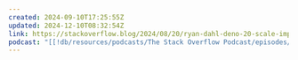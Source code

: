 ```yaml
---
created: 2024-09-10T17:25:55Z
updated: 2024-12-10T08:32:54Z
link: https://stackoverflow.blog/2024/08/20/ryan-dahl-deno-20-scale-improve-npm-nodejs/
podcast: "[[!db/resources/podcasts/The Stack Overflow Podcast/episodes/Ryan Dahl explains why Deno had to evolve with version 2.0|Ryan Dahl explains why Deno had to evolve with version 2.0]]"
---
```

